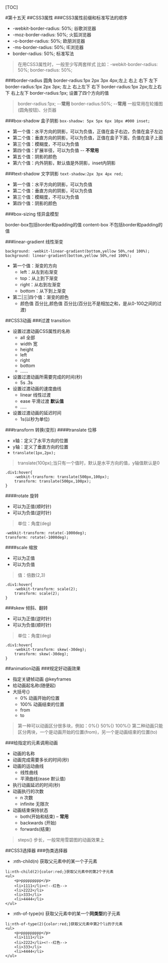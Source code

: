 [TOC]

#第十五天
##CSS3属性
###CSS3属性前缀和标准写法的顺序
-  -webkit-border-radius: 50%; 谷歌浏览器
-  -moz-border-radius: 50%; 火狐浏览器
-  -o-border-radius: 50%; 欧朋浏览器
-  -ms-border-radius: 50%; IE浏览器
- border-radius: 50%; 标准写法

> 在用CSS3属性时，一般至少写两套样式
> 比如：-webkit-border-radius: 50%; 
>            border-radius: 50%;

###border-radius 圆角
border-radius:1px 2px 3px 4px;左上 右上 右下 左下
border-radius:1px 2px 3px; 左上  右上左下  右下
border-radius:1px 2px;左上右下 右上左下
border-radius:1px; 设置了四个方向的值

> border-radius:1px;  --**常用**
> border-radius:50%; --**常用**
> 一般常用在轮播图(圆角按钮)、分页器

###box-shadow 盒子阴影
`box-shadow: 5px 5px 6px 10px #000 inset;`
- 第一个值：水平方向的阴影，可以为负值，正值在盒子右边，负值在盒子左边
- 第二个值：垂直方向的阴影，可以为负值，正值在盒子下面，负值在盒子上面
- 第三个值：模糊度，不可以为负值
- 第四个值：扩展半径，可以为负值   -- **不常用**
- 第五个值：阴影的颜色
- 第六个值：内外阴影，默认值是外阴影，inset内阴影 

###text-shadow 文字阴影
`text-shadow:2px 3px 4px red;`
- 第一个值：水平方向的阴影，可以为负值
- 第二个值：垂直方向的阴影，可以为负值
- 第三个值：模糊度，不可以为负值
- 第四个值：阴影的颜色

###box-sizing 怪异盒模型

border-box包括border和padding的值
content-box 不包括border和padding的值

###linear-gradient 线性渐变  
```
background: -webkit-linear-gradient(bottom,yellow 50%,red 100%);
background: linear-gradient(bottom,yellow 50%,red 100%);
```
- 第一个值：渐变的方向
	- left：从左到右渐变
	- top：从上到下渐变
	- right：从右到左渐变
	- bottom：从下到上渐变
- 第二|三|四个值：渐变的颜色
	- 颜色值 百分比,颜色值 百分比(百分比不是相加之和，是从0-100之间的过渡)


##CSS3动画
###过渡 transition
- 设置过渡动画CSS属性的名称
	- all 全部
	- width 宽
	- height 
	- left
	- right
	- bottom
	- ......
- 设置过渡动画所需要完成的时间(秒)
	- 5s  .3s
- 设置过渡动画的速度曲线
	- linear 线性过渡
	- ease 平滑过渡  **默认值**
	- .....
- 设置过渡动画的延迟时间
	- 1s(以秒为单位)

###transform 转换(变形)
####translate 位移
- x轴：定义了水平方向的位置
- y轴：定义了垂直方向的位置
- `translate(1px,2px);`
> translate(100px);当只有一个值时，默认是水平方向的值，y轴值默认是0
```
.div1:hover{
	-webkit-transform: translate(500px,100px);
    transform: translate(500px,100px);
}
```

####rotate 旋转
- 可以为正值(顺时针)
- 可以为负值(逆时针)
> 单位：角度(deg)
```
-webkit-transform: rotate(-1000deg);
transform: rotate(-1000deg);
```
####scale 缩放
- 可以为正值
- 可以为负值
> 值：倍数(2,3)
```
.div1:hover{
	-webkit-transform: scale(2);
    transform: scale(2);
}
```
###skew 倾斜、翻转
- 可以为正值(逆时针)
- 可以为负值(顺时针)
> 单位：角度(deg)
```
.div1:hover{
	-webkit-transform: skew(-30deg);
	transform: skew(-30deg);
}
```

##animation动画
###规定好动画效果
- 指定关键帧动画  @keyframes
- 给动画起名称(随便起)
- 大括号{} 
	- 0% 动画开始的位置
	- 100% 动画结束的位置
	- from 
	- to

> 第一种可以动画区分很多块，例如：0%{} 50%{} 100%{}
> 第二种动画只能区分两块，一个是动画开始的位置(from)，另一个是动画结束的位置(to)

###给指定的元素调用动画
- 动画的名称
- 动画完成需要多长的时间(秒)
- 动画的运动曲线
	- 线性曲线
	- 平滑曲线(ease 默认值)
- 执行动画延迟的时间(秒)
- 动画执行的次数
	- n 次数
	- infinite 无限次
- 动画结束保持状态 
	- both(开始和结束) – **常用**
	- backwards (开始)
	- forwards(结束)

> steps() 步长，一般常用雪碧图的动画效果上

##CSS3选择器
###伪类选择器
- :nth-child(n) 获取父元素中的某一个子元素
```
li:nth-child(2){color:red;}获取父元素中的第2个子元素
<ul>
    <p>ppppppppp</p>
    <li>1111</li><!--红色-->
    <li>2222</li>
    <li>333</li>
    <li>4444</li>
</ul>
```
- :nth-of-type(n) 获取父元素中的某一个**同类型**的子元素
```
li:nth-of-type(2){color:red;}获取父元素中第2个li的子元素
<ul>
    <p>ppppppppp</p>
    <li>1111</li>
    <li>2222</li><!--红色-->
    <li>333</li>
    <li>4444</li>
</ul>
```





